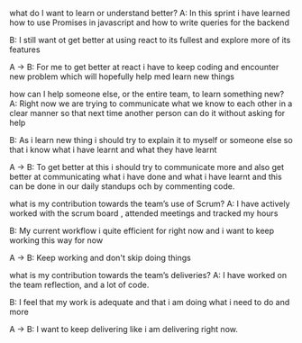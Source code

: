 what do I want to learn or understand better?
 A: 
    In this sprint i have learned how to use Promises in javascript and 
    how to write queries for the backend

 B: 
    I still want ot get better at using react to its fullest and 
    explore more of its features 
 
 A -> B: 
    For me to get better at react i have to keep coding and encounter 
    new problem which will hopefully help med learn new things

how can I help someone else, or the entire team, to learn something new?
 A: 
    Right now we are trying to communicate what we know to each other in a clear manner 
    so that next time another person can do it without asking for help

 B:
    As i learn new thing i should try to explain it to myself or someone else so that i know what 
    i have learnt and what they have learnt
 
 A -> B: 
    To get better at this i should try to communicate more and also get better at communicating what i have done and what i have learnt and this can be done in our daily standups och by commenting code.  

what is my contribution towards the team’s use of Scrum?
 A: I have actively worked with the scrum board , attended meetings and tracked my hours

 B: My current workflow i quite efficient for right now and i want to keep working this way for now
 
 A -> B: Keep working and don't skip doing things 

what is my contribution towards the team’s deliveries?
 A: I have worked on the team reflection, and a lot of code. 

 B: I feel that my work is adequate and that i am doing what i need to do and more
 
 A -> B: I want to keep delivering like i am delivering right now.
